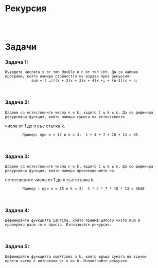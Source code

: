 # **Рекурсия**
<br />
<br />

# **Задачи**


### **Задача 1:**
    Въведете числата x от тип double и n от тип int. Да се напише програма, която намира стойността на израза чрез рекурсия:
    			sum = ( …(((x + 2)x + 3)x + 4)x +… + (n-1))x + n;
<br />   

### **Задача 2:**
    Дадени са естествените числа n и k, където 1 ≤ k ≤ n. Да се дефинира рекурсивна функция, която намира сумата на естествените 
   числа от 1 до n със стъпка k.

			Пример: при n = 15 и k = 3:  1 + 4 + 7 + 10 + 13 = 35
<br />

### **Задача 3:**
    Дадени са естествените числа n и k, където 1 ≤ k ≤ n. Да се дефинира рекурсивна функция, която намира произведението на 
   естествените числа от 1 до n със стъпка k.

			Пример : при n = 15 и k = 3:  1 * 4 * 7 * 10 * 13 = 3640
<br />

### **Задача 4:**
    Дефинирайте функцията isPrime, която приема цялото число num и проверява дали то е просто. Използвайте рекурсия.
<br />

### **Задача 5:**
    Дефинирайте функцията sumPrimes a b, която връща сумата на всички прости числа в интервала от a до b. Използвайте рекурсия.
<br />

